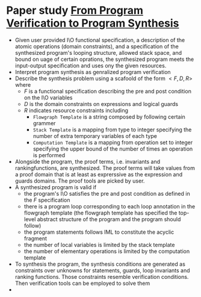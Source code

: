 # Paper study [From Program Verification to Program Synthesis](https://www.microsoft.com/en-us/research/wp-content/uploads/2016/12/popl10_synthesis.pdf)

* Given user provided I\O functional specification, a description of the atomic operations (domain constraints), and a specification of the synthesized program's looping structure, allowed stack space, and bound on uage of certain oprations, the synthesized program meets the input-output specification and uses ony the given resources.
* Interpret program synthesis as genralized program verification
* Describe the synthesis problem using a scafoold of the form $<F, D, R>$ where
  * $F$ is a functional specification describing the pre and post condition on the I\O variables
  * $D$ is the domain constraints on expressions and logical guards
  * $R$ indicates resource constraints including
    * `Flowgraph Template` is a string composed by following certain grammer
    * `Stack Template` is a mapping from type to integer specifying the number of extra temporary variables of each type
    * `Computation Template` is a mapping from operation set to integer specifying the upper bound of the number of times an operation is performed
* Alongside the program, the proof terms, i.e. invariants and rankingfunctions, are synthesized. The proof terms will take values from a proof domain that is at least as exprerssive as the expression and guards domains. The proof tools are picked by user.
* A synthesized program is valid if 
  * the program's I\O satisfies the pre and post condition as defined in the $F$ specification
  * there is a program loop corresponding to each loop annotation in the flowgraph template (the flowgraph template has specified the top-level abstract structure of the program and the program should follow)
  * the program statements follows IML to constitute the acyclic fragment
  * the number of local variables is limited by the stack template
  * the number of elementary operations is limited by the computation template
* To synthesis the program, the synthesis conditions are generated as constraints over unknowns for statements, guards, loop invariants and ranking functions. Those constraints resemble verification conditions. Then verification tools can be employed to solve them
* 
